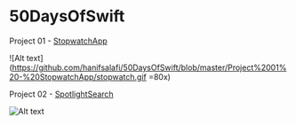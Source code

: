 # 50DaysOfSwift

Project 01 - [StopwatchApp](https://github.com/hanifsalafi/50DaysOfSwift/tree/master/Project%2001%20-%20StopwatchApp)

![Alt text](https://github.com/hanifsalafi/50DaysOfSwift/blob/master/Project%2001%20-%20StopwatchApp/stopwatch.gif =80x)

Project 02 - [SpotlightSearch](https://github.com/hanifsalafi/50DaysOfSwift/tree/master/Project%2002%20-%20SpotlightSearch)

![Alt text](https://github.com/hanifsalafi/50DaysOfSwift/blob/master/Project%2002%20-%20SpotlightSearch/SpotlightSearch.gif)
